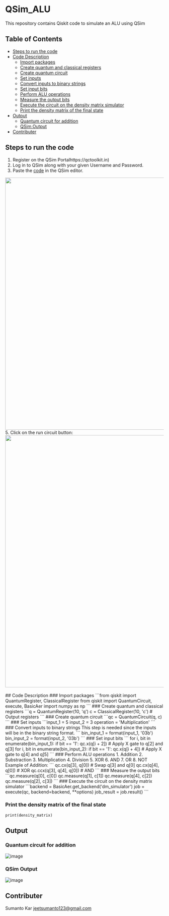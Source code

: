 # QSim_ALU
This repository contains Qiskit code to simulate an ALU using QSim
## Table of Contents
- [Steps to run the code](#steps-to-run-the-code)
- [Code Description](#code-description)
  * [Import packages](#import-packages)
  * [Create quantum and classical registers](#create-quantum-and-classical-registers)
  * [Create quantum circuit](#create-quantum-circuit)
  * [Set inputs](#set-inputs)
  * [Convert inputs to binary strings](#convert-inputs-to-binary-strings)
  * [Set input bits](#set-input-bits)
  * [Perform ALU operations](#perform-alu-operations)
  * [Measure the output bits](#measure-the-output-bits)
  * [Execute the circuit on the density matrix simulator](#execute-the-circuit-on-the-density-matrix-simulator)
  * [Print the density matrix of the final state](#print-the-density-matrix-of-the-final-state)
- [Output](#output)
  * [Quantum circuit for addition](#quantum-circuit-for-addition)
  * [QSim Output](#qsim-output)
- [Contributer](#contributer)

## Steps to run the code
1. Register on the QSim Portalhttps://qctoolkit.in)
2. Log in to QSim along with your given Username and Password.
3. Paste the [code](https://github.com/Eyantra698Sumanto/QSim_ALU/blob/main/code/ALU.py) in the QSim editor.
<img src=https://github.com/Eyantra698Sumanto/QSim_ALU/assets/58599984/1f2eb3c9-07b8-4bf6-b5fa-ea5eca3cc996 width=800/>
</br>
5. Click on the run circuit button:
<img src=https://github.com/Eyantra698Sumanto/QSim_ALU/assets/58599984/9e5f7ab5-6ab7-43ca-af68-1763f2d6a12b width=800/>
</br>
</br>
## Code Description
### Import packages
```from qiskit import QuantumRegister, ClassicalRegister
from qiskit import QuantumCircuit, execute, BasicAer
import numpy as np
```
### Create quantum and classical registers
```q = QuantumRegister(10, 'q')
c = ClassicalRegister(10, 'c')  # Output registers
```
### Create quantum circuit
```qc = QuantumCircuit(q, c)
```
### Set inputs
```input_1 = 5
input_2 = 3
operation = 'Multiplication'
```
### Convert inputs to binary strings
This step is needed since the inputs will be in the binary string format.
```
bin_input_1 = format(input_1, '03b')
bin_input_2 = format(input_2, '03b')
```
### Set input bits
```
for i, bit in enumerate(bin_input_1):
    if bit == '1':
        qc.x(q[i + 2])  # Apply X gate to q[2] and q[3]
for i, bit in enumerate(bin_input_2):
    if bit == '1':
        qc.x(q[i + 4])  # Apply X gate to q[4] and q[5]
```
### Perform ALU operations
1. Addition
2. Substraction
3. Multiplication
4. Division
5. XOR
6. AND
7. OR
8. NOT
Example of Addition:
```
  qc.cx(q[3], q[0])  # Swap q[3] and q[0]
  qc.cx(q[4], q[0])  # XOR
  qc.ccx(q[3], q[4], q[0])  # AND
```
### Measure the output bits
```qc.measure(q[0], c[0])
qc.measure(q[1], c[1])
qc.measure(q[4], c[2])
qc.measure(q[2], c[3])
```
### Execute the circuit on the density matrix simulator
```backend = BasicAer.get_backend('dm_simulator')
job = execute(qc, backend=backend, **options)
job_result = job.result()
```

### Print the density matrix of the final state
```density_matrix = job_result.results[0].data.densitymatrix
print(density_matrix)
```
## Output
### Quantum circuit for addition
![image](https://github.com/Eyantra698Sumanto/QSim_ALU/assets/58599984/f251f7ef-a8a2-4264-9f39-a5c70b93ad86)
### QSim Output 
![image](https://github.com/Eyantra698Sumanto/QSim_ALU/assets/58599984/b276fc1e-521c-41d9-83fb-c8eb020ce920)

## Contributer
Sumanto Kar
jeetsumanto123@gmail.com
